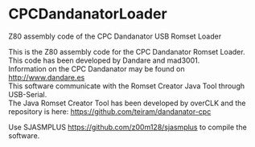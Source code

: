 # CPCDandanatorLoader
Z80 assembly code of the CPC Dandanator USB Romset Loader

This is the Z80 assembly code for the CPC Dandanator Romset Loader.\
This code has been developed by Dandare and mad3001.\
Information on the CPC Dandanator may be found on http://www.dandare.es \
This software communicate with the Romset Creator Java Tool through USB-Serial. \
The Java Romset Creator Tool has been developed by overCLK and the repository is here: https://github.com/teiram/dandanator-cpc

Use SJASMPLUS https://github.com/z00m128/sjasmplus to compile the software.
